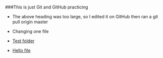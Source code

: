 ###This is just Git and GitHub practicing

- The above heading was too large, so I edited it on GitHub then ran a git pull origin master
- Changing one file

- [Test folder](test/)
- [Hello file](test/hello.md)
